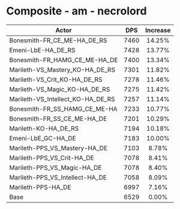 # Composite - am - necrolord
| Actor | DPS | Increase |
|---|:---:|:---:|
|Bonesmith-FR_CE_ME-HA_DE_RS|7460|14.25%|
|Emeni-LbE-HA_DE_RS|7428|13.77%|
|Bonesmith-FR_HAMG_CE_ME-HA_DE|7400|13.34%|
|Marileth-VS_Mastery_KO-HA_DE_RS|7301|11.82%|
|Marileth-VS_Crit_KO-HA_DE_RS|7278|11.46%|
|Marileth-VS_Magic_KO-HA_DE_RS|7275|11.42%|
|Marileth-VS_Intellect_KO-HA_DE_RS|7257|11.14%|
|Bonesmith-FR_SS_HAMG_CE_ME-HA|7233|10.77%|
|Bonesmith-FR_SS_CE_ME-HA_DE|7201|10.29%|
|Marileth-KO-HA_DE_RS|7194|10.18%|
|Emeni-LbE_GC-HA_DE|7183|10.00%|
|Marileth-PPS_VS_Mastery-HA_DE|7103|8.78%|
|Marileth-PPS_VS_Crit-HA_DE|7078|8.41%|
|Marileth-PPS_VS_Magic-HA_DE|7078|8.40%|
|Marileth-PPS_VS_Intellect-HA_DE|7058|8.09%|
|Marileth-PPS-HA_DE|6997|7.16%|
|Base|6529|0.00%|
